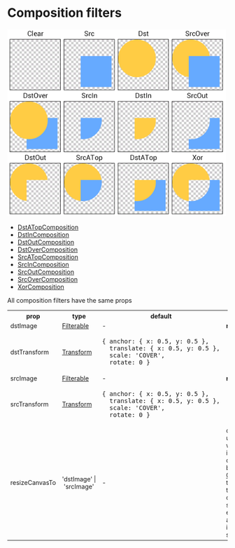 # Composition filters

<img src="../img/porter_duff.png" width="500">


- [DstATopComposition](https://developer.android.com/reference/android/graphics/PorterDuff.Mode#DST_ATOP)
- [DstInComposition](https://developer.android.com/reference/android/graphics/PorterDuff.Mode#DST_IN)
- [DstOutComposition](https://developer.android.com/reference/android/graphics/PorterDuff.Mode#DST_OUT)
- [DstOverComposition](https://developer.android.com/reference/android/graphics/PorterDuff.Mode#DST_OVER)
- [SrcATopComposition](https://developer.android.com/reference/android/graphics/PorterDuff.Mode#SRC_ATOP)
- [SrcInComposition](https://developer.android.com/reference/android/graphics/PorterDuff.Mode#SRC_IN)
- [SrcOutComposition](https://developer.android.com/reference/android/graphics/PorterDuff.Mode#SRC_OUT)
- [SrcOverComposition](https://developer.android.com/reference/android/graphics/PorterDuff.Mode#SRC_OVER)
- [XorComposition](https://developer.android.com/reference/android/graphics/PorterDuff.Mode#XOR)


All composition filters have the same props

<table>
  <tr>
    <th>prop</th>
    <th>type</th>
    <th>default</th>
    <th>desc</th>
  </tr>
  <tr>
    <td>dstImage</td>
    <td><a href="types.md#Filterable">Filterable</a></td>
    <td>-</td>
    <td><strong>required</strong></td>
  </tr>
  <tr>
    <td>dstTransform</td>
    <td><a href="types.md#Transform">Transform</a></td>
    <td>
<pre>
{&nbsp;anchor:&nbsp;{&nbsp;x:&nbsp;0.5,&nbsp;y:&nbsp;0.5&nbsp;},
&nbsp;&nbsp;translate:&nbsp;{&nbsp;x:&nbsp;0.5,&nbsp;y:&nbsp;0.5&nbsp;},
&nbsp;&nbsp;scale:&nbsp;'COVER',
&nbsp;&nbsp;rotate:&nbsp;0&nbsp;}
</pre>
    </td>
    <td></td>
  </tr>
  <tr>
    <td>srcImage</td>
    <td><a href="types.md#Filterable">Filterable</a></td>
    <td>-</td>
    <td><strong>required</strong></td>
  </tr>
  <tr>
    <td>srcTransform</td>
    <td><a href="types.md#Transform">Transform</a></td>
    <td>
<pre>
{&nbsp;anchor:&nbsp;{&nbsp;x:&nbsp;0.5,&nbsp;y:&nbsp;0.5&nbsp;},
&nbsp;&nbsp;translate:&nbsp;{&nbsp;x:&nbsp;0.5,&nbsp;y:&nbsp;0.5&nbsp;},
&nbsp;&nbsp;scale:&nbsp;'COVER',
&nbsp;&nbsp;rotate:&nbsp;0&nbsp;}
</pre>
    </td>
    <td></td>
  </tr>
  <tr>
    <td>resizeCanvasTo</td>
    <td>'dstImage'&nbsp;|&nbsp;'srcImage'</td>
    <td>-</td>
    <td>
      can be used when one image is created by a <a href="generators.md">Generator</a> to specify that canvas size is equal to another image size
    </td>
  </tr>
</table>